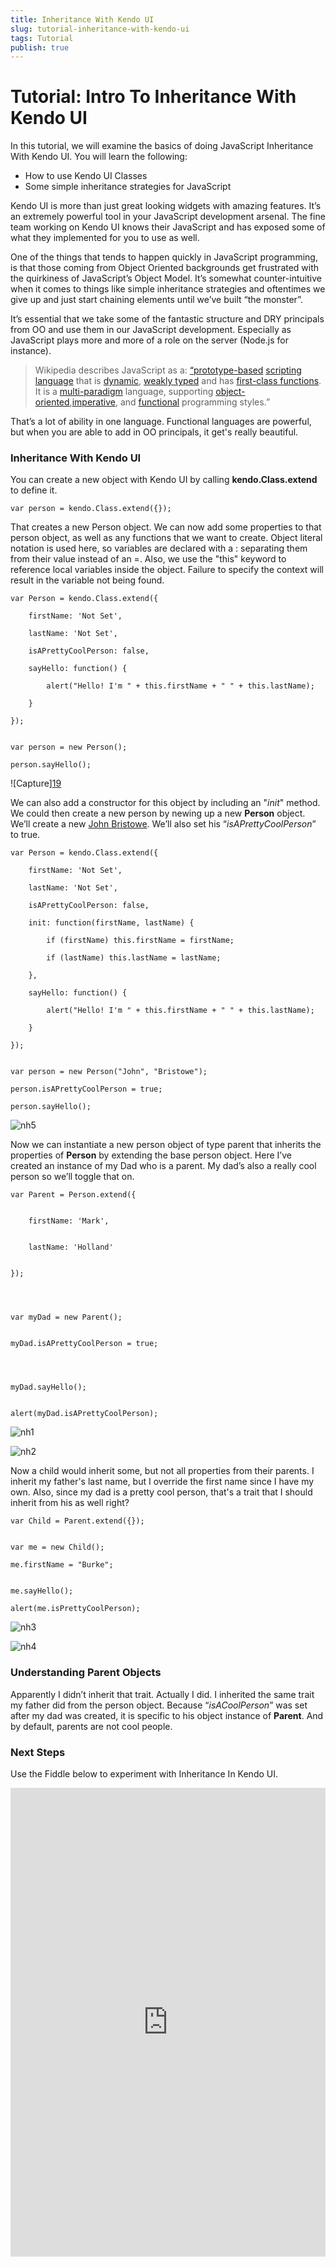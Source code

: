 ```yaml
---
title: Inheritance With Kendo UI
slug: tutorial-inheritance-with-kendo-ui
tags: Tutorial
publish: true
---
```


# Tutorial: Intro To Inheritance With Kendo UI

In this tutorial, we will examine the basics of doing JavaScript Inheritance With Kendo UI. You will learn the following:

- How to use Kendo UI Classes
- Some simple inheritance strategies for JavaScript

Kendo UI is more than just great looking widgets with amazing features.  It’s an extremely powerful tool in
your JavaScript development arsenal.  The fine team working on Kendo UI knows
their JavaScript and has exposed some of what they implemented for you to use
as well.

One of the things that tends to happen quickly in JavaScript programming, is
that those coming from Object Oriented backgrounds get frustrated with
the quirkiness of JavaScript’s Object Model.  It’s somewhat counter-intuitive
when it comes to things like simple inheritance strategies and oftentimes we
give up and just start chaining elements until we’ve built “the monster”.

It’s essential that we take some of the fantastic structure and DRY principals
from OO and use them in our JavaScript development.  Especially as JavaScript
plays more and more of a role on the server (Node.js for instance).

> Wikipedia describes JavaScript as a:
[“prototype-based](http://en.wikipedia.org/wiki/Prototype-based) [scripting language](http://en.wikipedia.org/wiki/Scripting_language) that is [dynamic](http://en.wikipedia.org/wiki/Dynamic_language), [weakly
typed](http://en.wikipedia.org/wiki/Weak_typing) and has [first-class functions](http://en.wikipedia.org/wiki/First-class_functions). It is a [multi-paradigm](http://en.wikipedia.org/wiki/Multi-paradigm)
language, supporting [object-oriented](http://en.wikipedia.org/wiki/Object-oriented_programming),[imperative](http://en.wikipedia.org/wiki/Imperative_programming), and
[functional](http://en.wikipedia.org/wiki/Functional_programming) programming styles.”

That’s a lot of ability in one language.  Functional languages are
powerful, but when you are able to add in OO principals, it get's really
beautiful.

### Inheritance With Kendo UI

You can create a new object with Kendo UI by calling **kendo.Class.extend** to
define it.


    var person = kendo.Class.extend({});



That creates a new Person object. We can now add some properties to that
person object, as well as any functions that we want to create. Object literal
notation is used here, so variables are declared with a : separating them from
their value instead of an =. Also, we use the "this" keyword to reference
local variables inside the object. Failure to specify the context will result
in the variable not being found.


    var Person = kendo.Class.extend({

        firstName: 'Not Set',

        lastName: 'Not Set',

        isAPrettyCoolPerson: false,

        sayHello: function() {

            alert("Hello! I'm " + this.firstName + " " + this.lastName);

        }

    });


    var person = new Person();

    person.sayHello();



![Capture][19](images/8C23-Capture.png)

We can also add a constructor for this object by including an "_init_" method.
We could then create a new person by newing up a new **Person** object. We’ll
create a new [John Bristowe][21].  We’ll also set his “_isAPrettyCoolPerson_”
to true.


    var Person = kendo.Class.extend({

        firstName: 'Not Set',

        lastName: 'Not Set',

        isAPrettyCoolPerson: false,

        init: function(firstName, lastName) {

            if (firstName) this.firstName = firstName;

            if (lastName) this.lastName = lastName;    

        },

        sayHello: function() {

            alert("Hello! I'm " + this.firstName + " " + this.lastName);

        }

    });


    var person = new Person("John", "Bristowe");

    person.isAPrettyCoolPerson = true;

    person.sayHello();


![nh5](images/8C23-nh5.png)

Now we can instantiate a new person object of type parent that inherits the
properties of **Person** by extending the base person object.  Here I’ve
created an instance of my Dad who is a parent.  My dad’s also a really cool
person so we’ll toggle that on.


    var Parent = Person.extend({


        firstName: 'Mark',


        lastName: 'Holland'


    });




    var myDad = new Parent();


    myDad.isAPrettyCoolPerson = true;




    myDad.sayHello();


    alert(myDad.isAPrettyCoolPerson);


![nh1](images/8C23-nh1_1.png)

![nh2](images/8C23-nh2.png)

Now a child would inherit some, but not all properties from their parents. I
inherit my father's last name, but I override the first name since I have my
own. Also, since my dad is a pretty cool person, that's a trait that I should
inherit from his as well right?


    var Child = Parent.extend({});


    var me = new Child();

    me.firstName = "Burke";


    me.sayHello();

    alert(me.isPrettyCoolPerson);



![nh3](images/8C23-nh3.png)

![nh4](images/8C23-nh4.png)

### Understanding Parent Objects

Apparently I didn’t inherit that trait.  Actually I did.  I inherited the same
trait my father did from the person object.  Because “_isACoolPerson_” was set
after my dad was created, it is specific to his object instance of **Parent**.
And by default, parents are not cool people.

### Next Steps

Use the Fiddle below to experiment with Inheritance In Kendo UI.

<iframe style="width: 100%; height: 750px;" src="http://jsfiddle.net/burkeholland/FgShb/embedded/js,result" frameborder="0" allowfullscreen="allowfullscreen"></iframe>

   [21]: http://twitter.com/johnbristowe